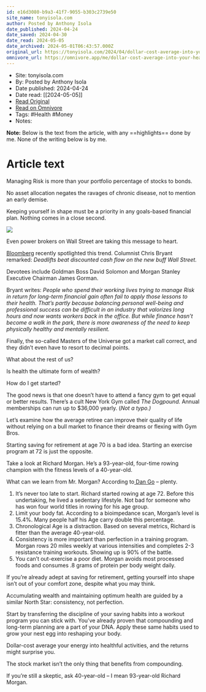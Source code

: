 ```yaml
---
id: e16d3080-b9a3-41f7-9055-b303c2739e50
site_name: tonyisola.com
author: Posted by Anthony Isola
date_published: 2024-04-24
date_saved: 2024-04-30
date_read: 2024-05-05
date_archived: 2024-05-01T06:43:57.000Z
original_url: https://tonyisola.com/2024/04/dollar-cost-average-into-your-health/
omnivore_url: https://omnivore.app/me/dollar-cost-average-into-your-health-a-teachable-moment-18f2d97c217
---
```


 - Site: tonyisola.com
 - By: Posted by Anthony Isola
 - Date published: 2024-04-24
 - Date read: [[2024-05-05]]
 - [Read Original](https://tonyisola.com/2024/04/dollar-cost-average-into-your-health/)
 - [Read on Omnivore](https://omnivore.app/me/dollar-cost-average-into-your-health-a-teachable-moment-18f2d97c217)
 - Tags:  #Health  #Money 
 - Notes: 

**Note:** Below is the text from the article, with any ==highlights== done by me. None of the writing below is by me.

# Article text
Managing Risk is more than your portfolio percentage of stocks to bonds.

No asset allocation negates the ravages of chronic disease, not to mention an early demise.

Keeping yourself in shape must be a priority in any goals-based financial plan. Nothing comes in a close second.

![](https://proxy-prod.omnivore-image-cache.app/720x405,sMVYSw76cOsIB1R2fAmCOsYjGjxoWO1_Jun_GWcdcevo/https://tonyisola.com/wp-content/uploads/2024/04/Muscle-Mass-Graph.jpg) 

Even power brokers on Wall Street are taking this message to heart.

[Bloomberg](https://www.wealthmanagement.com/industry/why-everyone-finance-getting-ripped) recently spotlighted this trend. Columnist Chris Bryant remarked: _Deadlifts beat discounted cash flow on the new buff Wall Street._

Devotees include Goldman Boss David Solomon and Morgan Stanley Executive Chairman James Gorman.

Bryant writes: _People who spend their working lives trying to manage Risk in return for long-term financial gain often fail to apply those lessons to their health. That’s partly because balancing personal well-being and professional success can be difficult in an industry that valorizes long hours and now wants workers back in the office. But while finance hasn’t become a walk in the park, there is more awareness of the need to keep physically healthy and mentally resilient._ 

Finally, the so-called Masters of the Universe got a market call correct, and they didn’t even have to resort to decimal points.

What about the rest of us?

Is health the ultimate form of wealth?

How do I get started?

The good news is that one doesn’t have to attend a fancy gym to get equal or better results. There’s a cult New York Gym called _The Dogpound._ Annual memberships can run up to $36,000 yearly. (_Not a typo.)_ 

Let’s examine how the average retiree can improve their quality of life without relying on a bull market to finance their dreams or flexing with Gym Bros.

Starting saving for retirement at age 70 is a bad idea. Starting an exercise program at 72 is just the opposite.

Take a look at Richard Morgan. He’s a 93-year-old, four-time rowing champion with the fitness levels of a 40-year-old.

What can we learn from Mr. Morgan? According to[ Dan Go](https://humbledollar.com/2024/04/aging-with-others/) – plenty.

1. It’s never too late to start. Richard started rowing at age 72\. Before this undertaking, he lived a sedentary lifestyle. Not bad for someone who has won four world titles in rowing for his age group.
2. Limit your body fat. According to a bioimpedance scan, Morgan’s level is 15.4%. Many people half his Age carry double this percentage.
3. Chronological Age is a distraction. Based on several metrics, Richard is fitter than the average 40-year-old.
4. Consistency is more important than perfection in a training program. Morgan rows 20 miles weekly at various intensities and completes 2-3 resistance training workouts. Showing up is 90% of the battle.
5. You can’t out-exercise a poor diet. Morgan avoids most processed foods and consumes .8 grams of protein per body weight daily.

If you’re already adept at saving for retirement, getting yourself into shape isn’t out of your comfort zone, despite what you may think.

Accumulating wealth and maintaining optimum health are guided by a similar North Star: consistency, not perfection.

Start by transferring the discipline of your saving habits into a workout program you can stick with. You’ve already proven that compounding and long-term planning are a part of your DNA. Apply these same habits used to grow your nest egg into reshaping your body.

Dollar-cost average your energy into healthful activities, and the returns might surprise you.

The stock market isn’t the only thing that benefits from compounding.

If you’re still a skeptic, ask 40-year-old – I mean 93-year-old Richard Morgan.

